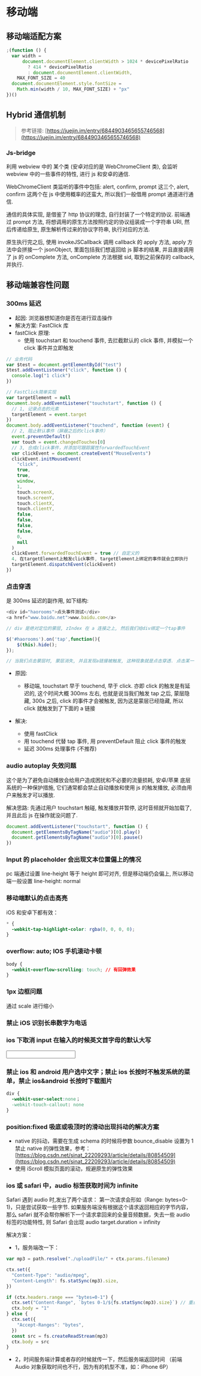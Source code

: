# 移动端

## 移动端适配方案

```js
;(function () {
  var width =
      document.documentElement.clientWidth > 1024 * devicePixelRatio
        ? 414 * devicePixelRatio
        : document.documentElement.clientWidth,
    MAX_FONT_SIZE = 40
  document.documentElement.style.fontSize =
    Math.min(width / 10, MAX_FONT_SIZE) + "px"
})()
```

## Hybrid 通信机制

> 参考链接: [https://juejin.im/entry/6844903465655746568](https://juejin.im/entry/6844903465655746568)

### Js-bridge

利用 webview 中的 某个类 (安卓对应的是 WebChromeClient 类), 会监听 webview 中的一些事件的特性, 进行 js 和安卓的通信.

WebChromeClient 类监听的事件中包括: alert, confirm, prompt 这三个, alert, confirm 这两个在 js 中使用概率的还蛮大, 所以我们一般借用 prompt 通道进行通信.

通信的具体实现, 是借鉴了 http 协议的理念, 自行封装了一个特定的协议. 前端通过 prompt 方法, 将想调用的原生方法按照约定的协议组装成一个字符串 URI, 然后传递给原生, 原生解析传过来的协议字符串, 执行对应的方法.

原生执行完之后, 使用 invokeJSCallback 调用 callback 的 apply 方法, apply 方法中会拼接一个 jsonObject, 里面包括我们想返回给 js 脚本的结果, 并且直接调用了 js 的 onComplete 方法, onComplete 方法根据 sid, 取到之前保存的 callback, 并执行.

## 移动端兼容性问题

### 300ms 延迟

- 起因: 浏览器想知道你是否在进行双击操作
- 解决方案: FastClick 库
- fastClick 原理:
  - 使用 touchstart 和 touchend 事件, 去拦截默认的 click 事件, 并模拟一个 click 事件并立即触发

```js
// 业务代码
var $test = document.getElementById("test")
$test.addEventListener("click", function () {
  console.log("1 click")
})

// FastClick简单实现
var targetElement = null
document.body.addEventListener("touchstart", function () {
  // 1, 记录点击的元素
  targetElement = event.target
})
document.body.addEventListener("touchend", function (event) {
  // 2, 阻止默认事件（屏蔽之后的click事件）
  event.preventDefault()
  var touch = event.changedTouches[0]
  // 3, 合成click事件，并添加可跟踪属性forwardedTouchEvent
  var clickEvent = document.createEvent("MouseEvents")
  clickEvent.initMouseEvent(
    "click",
    true,
    true,
    window,
    1,
    touch.screenX,
    touch.screenY,
    touch.clientX,
    touch.clientY,
    false,
    false,
    false,
    false,
    0,
    null
  )
  clickEvent.forwardedTouchEvent = true // 自定义的
  4, 在targetElement上触发click事件, targetElement上绑定的事件就会立即执行
  targetElement.dispatchEvent(clickEvent)
})
```

### 点击穿透

是 300ms 延迟的副作用, 如下结构:

```js
<div id="haorooms">点头事件测试</div>
<a href="www.baidu.net">www.baidu.com</a>

// div 是绝对定位的蒙层, zIndex 在 a 连接之上, 然后我们给div绑定一个tap事件

$('#haorooms').on('tap',function(){
    $(this).hide();
});

// 当我们点击蒙层时, 蒙层消失, 并且发现a链接被触发, 这种现象就是点击穿透. 点击某一节点时会触发节点下方的节点
```

- 原因:

  - 移动端, touchstart 早于 touchend, 早于 click. 亦即 click 的触发是有延迟的, 这个时间大概 300ms 左右, 也就是说当我们触发 tap 之后, 蒙层隐藏, 300s 之后, click 的事件才会被触发, 因为这是蒙层已经隐藏, 所以 click 就触发到了下面的 a 链接

- 解决:
  - 使用 fastClick
  - 用 touchend 代替 tap 事件, 用 preventDefault 阻止 click 事件的触发
  - 延迟 300ms 处理事件 (不推荐)

### audio autoplay 失效问题

这个是为了避免自动播放会给用户造成困扰和不必要的流量损耗, 安卓/苹果 底层系统的一种保护措施, 它们通常都会禁止自动播放和使用 js 的触发播放, 必须由用户来触发才可以播放.

解决思路:
先通过用户 touchstart 触碰, 触发播放并暂停, 这时音频就开始加载了, 并且此后 js 在操作就没问题了.

```js
document.addEventListener("touchstart", function () {
  document.getElementsByTagName("audio")[0].play()
  document.getElementsByTagName("audio")[0].pause()
})
```

### Input 的 placeholder 会出现文本位置偏上的情况

pc 端通过设置 line-height 等于 height 即可对齐, 但是移动端仍会偏上, 所以移动端一般设置 line-height: normal

### 移动端默认的点击高亮

iOS 和安卓下都有效：

```css
* {
  -webkit-tap-highlight-color: rgba(0, 0, 0, 0);
}
```

### overflow: auto; IOS 手机滚动卡顿

```css
body {
  -webkit-overflow-scrolling: touch; // 有回弹效果
}
```

### 1px 边框问题

通过 scale 进行缩小

### 禁止 iOS 识别长串数字为电话

<meta name="format-detection" content="telephone=no" />

### ios 下取消 input 在输入的时候英文首字母的默认大写

<input type="text" autocapitalize="none">

### 禁止 ios 和 android 用户选中文字；禁止 ios 长按时不触发系统的菜单，禁止 ios&android 长按时下载图片

```css
div {
  -webkit-user-select:none；
  -webkit-touch-callout: none
}
```

### position:fixed 吸底或吸顶时的滑动出现抖动的解决方案

- native 的抖动，需要在生成 schema 的时候将参数 bounce_disable 设置为 1 禁止 native 的弹性效果，参考：[https://blog.csdn.net/sinat_22209293/article/details/80854509](https://blog.csdn.net/sinat_22209293/article/details/80854509)
- 使用 iScroll 模拟页面的滚动，规避原生的弹性效果

### ios 或 safari 中，audio 标签获取时间为 infinite

Safari 遇到 audio 时,发出了两个请求：
第一次请求会形如（Range: bytes=0-1)，只是尝试获取一些字节. 如果服务端没有根据这个请求返回相应的字节内容，那么 safari 就不会帮你解析下一个请求拿回来的全量音频数据，失去一些 audio 标签的功能特性, 则 Safari 会出现 audio target.duration = infinity

解决方案：

- 1，服务端改一下：

```js
var mp3 = path.resolve("./uploadFile/" + ctx.params.filename)

ctx.set({
  "Content-Type": "audio/mpeg",
  "Content-Length": fs.statSync(mp3).size,
})

if (ctx.headers.range === "bytes=0-1") {
  ctx.set("Content-Range", `bytes 0-1/${fs.statSync(mp3).size}`) // 重点在这
  ctx.body = "1"
} else {
  ctx.set({
    "Accept-Ranges": "bytes",
  })
  const src = fs.createReadStream(mp3)
  ctx.body = src
}
```

- 2，时间服务端计算或者存的时候就传一下，然后服务端返回时间 （前端 Audio 对象获取时间也不行，因为有的机型不准，如：iPhone 6P）
